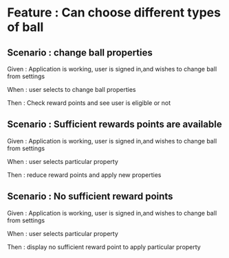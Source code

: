 
# Feature : Can choose different types of ball

## Scenario : change ball properties

Given : Application is working, user is signed in,and wishes
to change ball from settings

When : user selects to change ball properties

Then : Check reward points and see user is eligible or not

## Scenario : Sufficient rewards points are available

Given : Application is working, user is signed in,and wishes
to change ball from settings

When : user selects particular property

Then : reduce reward points and apply new properties

## Scenario : No sufficient reward points

Given : Application is working, user is signed in,and wishes
to change ball from settings

When : user selects particular property

Then : display no sufficient reward point to apply particular property
